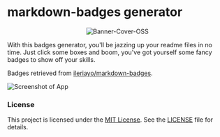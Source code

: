 # markdown-badges generator

<div style="text-align: center;">

![Banner-Cover-OSS](https://github.com/sharynneazhar/markdown-badges-generator/assets/66284362/331b8099-cdd6-4613-b490-a5e52db6e96e)

</div>


With this badges generator, you'll be jazzing up your readme files in no time. Just click some boxes and boom, you've got yourself some fancy badges to show off your skills.

Badges retrieved from [ileriayo/markdown-badges](https://github.com/Ileriayo/markdown-badges/tree/master).

![Screenshot of App](React-App.png)

### License

This project is licensed under the [MIT License](https://github.com/Spiderpig86/Cirrus/blob/master/LICENSE). See the [LICENSE](LICENSE.md) file for details.
